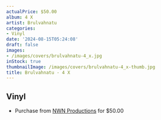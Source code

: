 ```yaml
---
actualPrice: $50.00
album: 4 X
artist: Brulvahnatu
categories:
- Vinyl
date: '2024-08-15T05:24:08'
draft: false
images:
- /images/covers/brulvahnatu-4_x.jpg
inStock: true
thumbnailImage: /images/covers/brulvahnatu-4_x-thumb.jpg
title: Brulvahnatu - 4 X
---
```


## Vinyl
* Purchase from [NWN Productions](http://shop.nwnprod.com/index.php?route=product/product&path=75&product_id=54180&sort=pd.name&order=ASC) for $50.00
